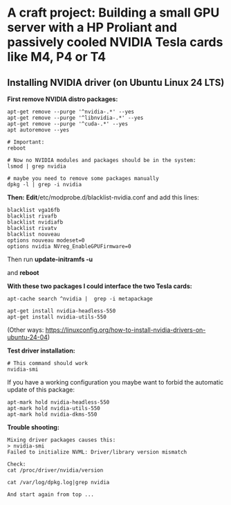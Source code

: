 # A craft project: Building a small GPU server with a HP Proliant and passively cooled NVIDIA Tesla cards like M4, P4 or T4 

## Installing NVIDIA driver (on Ubuntu Linux 24 LTS)
**First remove NVIDIA distro packages:**

```
apt-get remove --purge '^nvidia-.*' --yes
apt-get remove --purge '^libnvidia-.*' --yes
apt-get remove --purge '^cuda-.*' --yes
apt autoremove --yes

# Important:
reboot

# Now no NVIDIA modules and packages should be in the system:
lsmod | grep nvidia

# maybe you need to remove some packages manually
dpkg -l | grep -i nvidia 
```
**Then:**
**Edit**/etc/modprobe.d/blacklist-nvidia.conf and add this lines:
```
blacklist vga16fb
blacklist rivafb
blacklist nvidiafb
blacklist rivatv
blacklist nouveau
options nouveau modeset=0
options nvidia NVreg_EnableGPUFirmware=0
```

Then run **update-initramfs -u**

and **reboot**


**With these two packages I could interface the two Tesla cards:**
```
apt-cache search ^nvidia |  grep -i metapackage 

apt-get install nvidia-headless-550
apt-get install nvidia-utils-550
```


(Other ways:  https://linuxconfig.org/how-to-install-nvidia-drivers-on-ubuntu-24-04)


**Test driver installation:**
```
# This command should work 
nvidia-smi 
```
If you have a working configuration you maybe want to forbid the automatic update of this package:
```
apt-mark hold nvidia-headless-550
apt-mark hold nvidia-utils-550
apt-mark hold nvidia-dkms-550
```

**Trouble shooting:**
```
Mixing driver packages causes this:
> nvidia-smi 
Failed to initialize NVML: Driver/library version mismatch

Check:
cat /proc/driver/nvidia/version

cat /var/log/dpkg.log|grep nvidia

And start again from top ...
```
